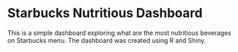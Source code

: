 # Starbucks Nutritious Dashboard

This is a simple dashboard exploring what are the most nutritious beverages on Starbucks menu.
The dashboard was created using R and Shiny.
